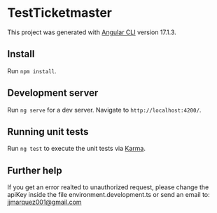 # TestTicketmaster

This project was generated with [Angular CLI](https://github.com/angular/angular-cli) version 17.1.3.

## Install

Run `npm install`.

## Development server

Run `ng serve` for a dev server. Navigate to `http://localhost:4200/`.

## Running unit tests

Run `ng test` to execute the unit tests via [Karma](https://karma-runner.github.io).

## Further help

If you get an error realted to unauthorized request, please change the apiKey inside the file environment.development.ts or send an email to:
jjmarquez001@gmail.com
